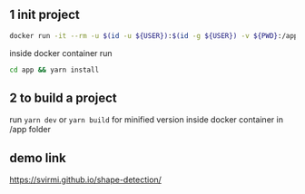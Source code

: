 ## 1 init project
```bash
docker run -it --rm -u $(id -u ${USER}):$(id -g ${USER}) -v ${PWD}:/app node:11 /bin/sh
```
inside docker container run
```bash
cd app && yarn install
```
## 2 to build a project
run ```yarn dev``` or ```yarn build``` for minified version inside docker container in /app folder 

## demo link
https://svirmi.github.io/shape-detection/
